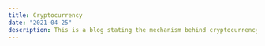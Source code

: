 ```yaml
---
title: Cryptocurrency
date: "2021-04-25"
description: This is a blog stating the mechanism behind cryptocurrency
---
```


<object data="/content/blog/3/Document.pdf" type="application/pdf" width="100%" height="100%"></object>
